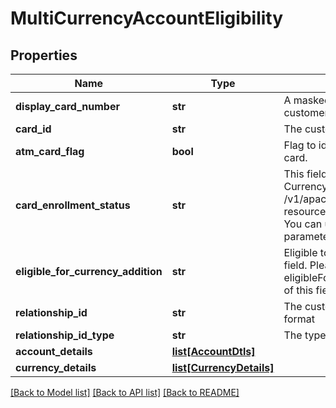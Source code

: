 # MultiCurrencyAccountEligibility

## Properties
Name | Type | Description | Notes
------------ | ------------- | ------------- | -------------
**display_card_number** | **str** | A masked card number that can be displayed to the customer. | 
**card_id** | **str** | The customer card identifier in encrypted format | 
**atm_card_flag** | **bool** | Flag to identify if the cardNumbre in response is ATM card. | [optional] 
**card_enrollment_status** | **str** | This field is to indicate if the  card is enrolled for Multi Currency Account or not.Please use /v1/apac/utilities/referenceData/{cardEnrollmentStatus} resource to get valid value of this field with description. You can use the field name as the referenceCode parameter to retrieve the values. | [optional] 
**eligible_for_currency_addition** | **str** | Eligible to add new currency.This is a reference data field. Please use /utilities/referenceData/{ eligibleForCurrencyAddition} resource to get valid value of this field with description. | [optional] 
**relationship_id** | **str** | The customer relationship identifier in encrypted format | [optional] 
**relationship_id_type** | **str** | The type of customer relationship | [optional] 
**account_details** | [**list[AccountDtls]**](AccountDtls.md) |  | [optional] 
**currency_details** | [**list[CurrencyDetails]**](CurrencyDetails.md) |  | [optional] 

[[Back to Model list]](../README.md#documentation-for-models) [[Back to API list]](../README.md#documentation-for-api-endpoints) [[Back to README]](../README.md)

